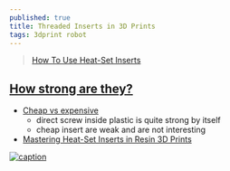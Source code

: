 ```yaml
---
published: true
title: Threaded Inserts in 3D Prints
tags: 3dprint robot
---
```

> [How To Use Heat-Set Inserts](https://hackaday.com/2019/02/28/threading-3d-printed-parts-how-to-use-heat-set-inserts/)

## [How strong are they?](https://www.youtube.com/watch?v=iR6OBlSzp7I)
- [Cheap vs expensive](https://www.youtube.com/watch?v=G-UF4tv3Hvc)
	- direct screw inside plastic is quite strong by itself
    - cheap insert are weak and are not interesting
- [Mastering Heat-Set Inserts in Resin 3D Prints](https://www.youtube.com/watch?v=4nbvU2kGzxc)

[![caption](https://img.youtube.com/vi/iR6OBlSzp7I/0.jpg)](https://www.youtube.com/watch?v=iR6OBlSzp7I)
